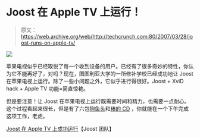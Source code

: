 # Joost 在 Apple TV 上运行！

> 原文：<https://web.archive.org/web/http://techcrunch.com:80/2007/03/28/joost-runs-on-apple-tv/>

![](img/305348b4eef5dc98bc76b0c9b376aa70.png)

苹果电视似乎已经取悦了每一个收到设备的用户。已经有了很多奇妙的特性，你认为它不能再好了，对吗？现在，图图利亚大学的一所修补学校已经成功地让 Joost 在苹果电视上运行。除了一些小问题之外，它似乎进行得很好。Joost + XviD hack + Apple TV 功能=简直惊艳。

但是要注意！让 Joost 在苹果电视上运行既需要时间和精力，也需要一点耐心。这个过程看起来很长，但是有了六包[狗鱼头](https://web.archive.org/web/20210301041542/http://www.dogfish.com/)和[棒的 CD](https://web.archive.org/web/20210301041542/http://www.amazon.com/Rod-Stewart-Greatest-Hits/dp/B000002KKU) ，你就能在一个下午完成这项工作，老虎。

[Joost 在 Apple TV 上成功运行](https://web.archive.org/web/20210301041542/http://www.joostteam.com/2007/03/27/joost-successfully-run-on-apple-tv/)【Joost 团队】